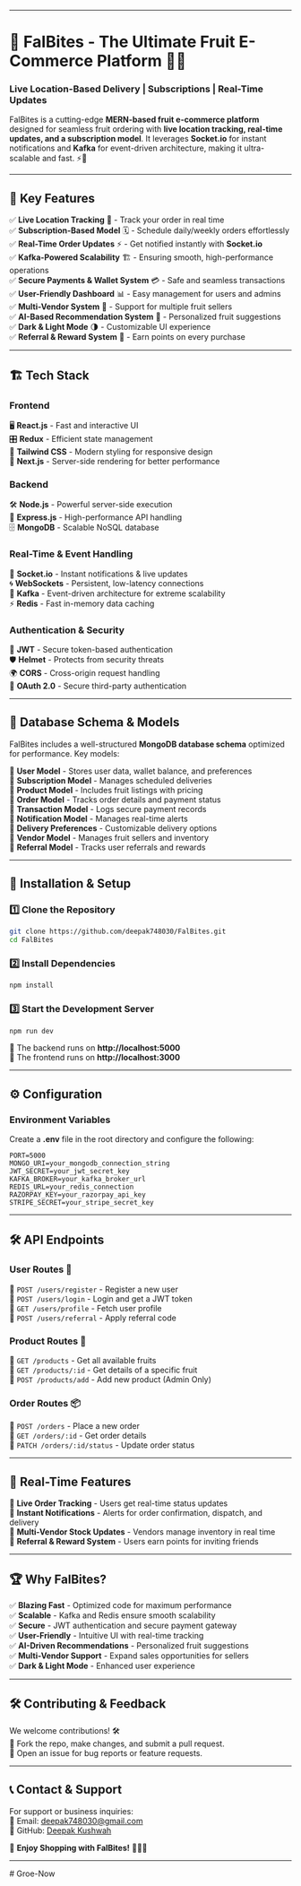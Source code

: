 ﻿---

# 🍎 **FalBites - The Ultimate Fruit E-Commerce Platform** 🥭🚀  

### **Live Location-Based Delivery | Subscriptions | Real-Time Updates**

FalBites is a cutting-edge **MERN-based fruit e-commerce platform** designed for seamless fruit ordering with **live location tracking, real-time updates, and a subscription model**. It leverages **Socket.io** for instant notifications and **Kafka** for event-driven architecture, making it ultra-scalable and fast. ⚡🍉

---

## 🌟 **Key Features**

✅ **Live Location Tracking** 📍 - Track your order in real time  
✅ **Subscription-Based Model** 🗓️ - Schedule daily/weekly orders effortlessly  
✅ **Real-Time Order Updates** ⚡ - Get notified instantly with **Socket.io**  
✅ **Kafka-Powered Scalability** 🏗️ - Ensuring smooth, high-performance operations  
✅ **Secure Payments & Wallet System** 💳 - Safe and seamless transactions  
✅ **User-Friendly Dashboard** 📊 - Easy management for users and admins  
✅ **Multi-Vendor System** 🏬 - Support for multiple fruit sellers  
✅ **AI-Based Recommendation System** 🤖 - Personalized fruit suggestions  
✅ **Dark & Light Mode** 🌗 - Customizable UI experience  
✅ **Referral & Reward System** 🎁 - Earn points on every purchase  

---

## 🏗 **Tech Stack**

### **Frontend**  
🖥️ **React.js** - Fast and interactive UI  
🎛️ **Redux** - Efficient state management  
🎨 **Tailwind CSS** - Modern styling for responsive design  
🚀 **Next.js** - Server-side rendering for better performance  

### **Backend**  
🛠️ **Node.js** - Powerful server-side execution  
🚀 **Express.js** - High-performance API handling  
🗄️ **MongoDB** - Scalable NoSQL database  

### **Real-Time & Event Handling**  
📡 **Socket.io** - Instant notifications & live updates  
🌀 **WebSockets** - Persistent, low-latency connections  
🔄 **Kafka** - Event-driven architecture for extreme scalability  
⚡ **Redis** - Fast in-memory data caching  

### **Authentication & Security**  
🔐 **JWT** - Secure token-based authentication  
🛡️ **Helmet** - Protects from security threats  
🌍 **CORS** - Cross-origin request handling  
🔏 **OAuth 2.0** - Secure third-party authentication  

---

## 📂 **Database Schema & Models**  
FalBites includes a well-structured **MongoDB database schema** optimized for performance. Key models:

📌 **User Model** - Stores user data, wallet balance, and preferences  
📌 **Subscription Model** - Manages scheduled deliveries  
📌 **Product Model** - Includes fruit listings with pricing  
📌 **Order Model** - Tracks order details and payment status  
📌 **Transaction Model** - Logs secure payment records  
📌 **Notification Model** - Manages real-time alerts  
📌 **Delivery Preferences** - Customizable delivery options  
📌 **Vendor Model** - Manages fruit sellers and inventory  
📌 **Referral Model** - Tracks user referrals and rewards  

---

## 🚀 **Installation & Setup**

### **1️⃣ Clone the Repository**
```bash
git clone https://github.com/deepak748030/FalBites.git
cd FalBites
```

### **2️⃣ Install Dependencies**
```bash
npm install
```

### **3️⃣ Start the Development Server**
```bash
npm run dev
```

🔹 The backend runs on **http://localhost:5000**  
🔹 The frontend runs on **http://localhost:3000**  

---

## ⚙️ **Configuration**

### **Environment Variables**
Create a **.env** file in the root directory and configure the following:
```env
PORT=5000
MONGO_URI=your_mongodb_connection_string
JWT_SECRET=your_jwt_secret_key
KAFKA_BROKER=your_kafka_broker_url
REDIS_URL=your_redis_connection
RAZORPAY_KEY=your_razorpay_api_key
STRIPE_SECRET=your_stripe_secret_key
```

---

## 🛠 **API Endpoints**

### **User Routes** 👤
🔹 `POST /users/register` - Register a new user  
🔹 `POST /users/login` - Login and get a JWT token  
🔹 `GET /users/profile` - Fetch user profile  
🔹 `POST /users/referral` - Apply referral code  

### **Product Routes** 🍏
🔹 `GET /products` - Get all available fruits  
🔹 `GET /products/:id` - Get details of a specific fruit  
🔹 `POST /products/add` - Add new product (Admin Only)  

### **Order Routes** 📦
🔹 `POST /orders` - Place a new order  
🔹 `GET /orders/:id` - Get order details  
🔹 `PATCH /orders/:id/status` - Update order status  

---

## 📡 **Real-Time Features**

🔹 **Live Order Tracking** - Users get real-time status updates  
🔹 **Instant Notifications** - Alerts for order confirmation, dispatch, and delivery  
🔹 **Multi-Vendor Stock Updates** - Vendors manage inventory in real time  
🔹 **Referral & Reward System** - Users earn points for inviting friends  

---

## 🏆 **Why FalBites?**
✅ **Blazing Fast** - Optimized code for maximum performance  
✅ **Scalable** - Kafka and Redis ensure smooth scalability  
✅ **Secure** - JWT authentication and secure payment gateway  
✅ **User-Friendly** - Intuitive UI with real-time tracking  
✅ **AI-Driven Recommendations** - Personalized fruit suggestions  
✅ **Multi-Vendor Support** - Expand sales opportunities for sellers  
✅ **Dark & Light Mode** - Enhanced user experience  

---

## 🛠 **Contributing & Feedback**
We welcome contributions! 🛠️  
📌 Fork the repo, make changes, and submit a pull request.  
📌 Open an issue for bug reports or feature requests.  

---

## 📞 **Contact & Support**
For support or business inquiries:  
📧 Email: deepak748030@gmail.com  
📌 GitHub: [Deepak Kushwah](https://github.com/deepak748030)  

🚀 **Enjoy Shopping with FalBites!** 🍇🍉🍍  

---
#   G r o e - N o w  
 